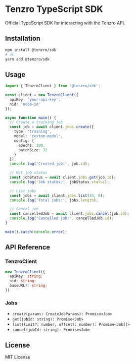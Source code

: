# Tenzro TypeScript SDK

Official TypeScript SDK for interacting with the Tenzro API.

## Installation

```bash
npm install @tenzro/sdk
# or
yarn add @tenzro/sdk
```

## Usage

```typescript
import { TenzroClient } from '@tenzro/sdk';

const client = new TenzroClient({
  apiKey: 'your-api-key',
  nid: 'node-id'
});

async function main() {
  // Create a training job
  const job = await client.jobs.create({
    type: 'training',
    model: 'custom-model',
    config: {
      epochs: 100,
      batchSize: 32
    }
  });
  console.log('Created job:', job.id);

  // Get job status
  const jobStatus = await client.jobs.get(job.id);
  console.log('Job status:', jobStatus.status);

  // List jobs
  const jobs = await client.jobs.list(10, 0);
  console.log('Total jobs:', jobs.length);

  // Cancel job
  const cancelledJob = await client.jobs.cancel(job.id);
  console.log('Cancelled job:', cancelledJob.id);
}

main().catch(console.error);
```

## API Reference

### TenzroClient

```typescript
new TenzroClient({
  apiKey: string;
  nid: string;
  baseURL?: string;
})
```

### Jobs

- `create(params: CreateJobParams): Promise<Job>`
- `get(jobId: string): Promise<Job>`
- `list(limit?: number, offset?: number): Promise<Job[]>`
- `cancel(jobId: string): Promise<Job>`

## License

MIT License